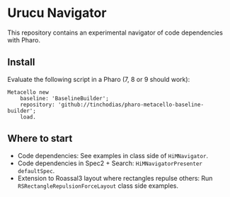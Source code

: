# Urucu Navigator

This repository contains an experimental navigator of code dependencies with Pharo.

## Install

Evaluate the following script in a Pharo (7, 8 or 9 should work):

~~~smalltalk
Metacello new
    baseline: 'BaselineBuilder';
    repository: 'github://tinchodias/pharo-metacello-baseline-builder';
    load.
~~~

## Where to start

* Code dependencies: See examples in class side of `HiMNavigator`.
* Code dependencies in Spec2 + Search: `HiMNavigatorPresenter defaultSpec`.
* Extension to Roassal3 layout where rectangles repulse others: Run `RSRectangleRepulsionForceLayout` class side examples.


